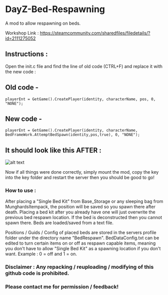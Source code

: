 # DayZ-Bed-Respawning
A mod to allow respawning on beds.

Workshop Link : https://steamcommunity.com/sharedfiles/filedetails/?id=2111275052

## Instructions :
Open the init.c file and find the line of old code (CTRL+F) and replace it with the new code :

## Old code -
`playerEnt = GetGame().CreatePlayer(identity, characterName, pos, 0, "NONE");`

## New code -
`playerEnt = GetGame().CreatePlayer(identity, characterName, BedFrameWork.AttemptBedSpawn(identity,pos,true), 0, "NONE");`

## It should look like this AFTER :
![alt text](https://i.imgur.com/tGGaAxt.png "Example")

Now if all things were done correctly, simply mount the mod, copy the key into the key folder and restart the server then you should be good to go!

### How to use :
After placing a "Single Bed Kit" from Base_Storage or any sleeping bag from MunghardsItempack, the position will be saved so you spawn there after death.
Placing a bed kit after you already have one will just overwrite the previous bed respawn location.
If the bed is deconstructed then you cannot spawn there. Beds are loaded/saved from a text file.

Positions / Guids / Config of placed beds are stored in the servers profile folder under the directory name "BedRespawn".
BedDataConfig.txt can be edited to turn certain items on or off as respawn capable items, meaning you don't have to allow "Single Bed Kit" as a spawning location if you don't want.
Example : 0 = off and 1 = on.

### Disclaimer : Any repacking / reuploading / modifying of this github code is prohibited.

### Please contact me for permission / feedback!
